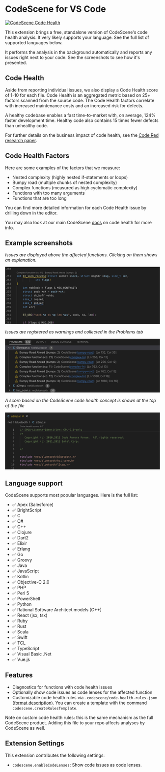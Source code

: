# CodeScene for VS Code
[![CodeScene Code Health](https://codescene.io/projects/36131/status-badges/code-health)](https://codescene.io/projects/36131)

This extension brings a free, standalone version of CodeScene's code health analysis. It very likely supports your language. See the full list of supported languages below.

It performs the analysis in the background automatically and reports any issues right next to your code. See the screenshots to see how it's presented.

## Code Health
Aside from reporting individual issues, we also display a Code Health score of 1-10 for each file. Code Health is an aggregated metric based on 25+ factors scanned from the source code. The Code Health factors correlate with increased maintenance costs and an increased risk for defects.

A healthy codebase enables a fast time-to-market with, on average, 124% faster development time. Healthy code also contains 15 times fewer defects than unhealthy code.

For further details on the business impact of code health, see the [Code Red research paper](https://arxiv.org/abs/2203.04374).

## Code Health Factors

Here are some examples of the factors that we measure:

- Nested complexity (highly nested if-statements or loops)
- Bumpy road (multiple chunks of nested complexity)
- Complex functions (measured as high cyclomatic complexity)
- Functions with too many arguments
- Functions that are too long

You can find more detailed information for each Code Health issue by drilling down in the editor.

You may also look at our main CodeScene [docs](https://codescene.io/docs/guides/technical/code-health.html) on code health for more info.

## Example screenshots

*Issues are displayed above the affected functions. Clicking on them shows an explanation.*

![screenshot1](screenshots/screenshot1.png)

*Issues are registered as warnings and collected in the Problems tab*

![screenshot3](screenshots/screenshot3.png)

*A score based on the CodeScene code health concept is shown at the top of the file*

![screenshot2](screenshots/screenshot2.png)

## Language support

CodeScene supports most popular languages. Here is the full list:

- ✅ Apex (Salesforce)
- ✅ BrightScript
- ✅ C
- ✅ C#
- ✅ C++
- ✅ Clojure
- ✅ Dart2
- ✅ Elixir
- ✅ Erlang
- ✅ Go
- ✅ Groovy
- ✅ Java
- ✅ JavaScript
- ✅ Kotlin
- ✅ Objective-C 2.0
- ✅ PHP
- ✅ Perl 5
- ✅ PowerShell
- ✅ Python
- ✅ Rational Software Architect models (C++)
- ✅ React (jsx, tsx)
- ✅ Ruby
- ✅ Rust
- ✅ Scala
- ✅ Swift
- ✅ TCL
- ✅ TypeScript
- ✅ Visual Basic .Net
- ✅ Vue.js

## Features

- Diagnostics for functions with code health issues
- Optionally show code issues as code lenses for the affected function
- Customizable code health rules via `.codescene/code-health-rules.json` ([format description](https://codescene.io/docs/guides/technical/code-health.html#advanced-override-the-low-level-code-health-thresholds)). You can create a template with the command `codescene.createRulesTemplate`.

Note on custom code health rules: this is the same mechanism as the full CodeScene product.
Adding this file to your repo affects analyses by CodeScene as well.

## Extension Settings

This extension contributes the following settings:

- `codescene.enableCodeLenses`: Show code issues as code lenses.
